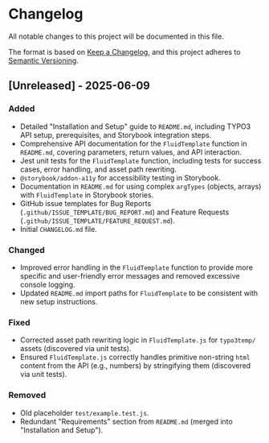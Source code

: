 # Changelog

All notable changes to this project will be documented in this file.

The format is based on [Keep a Changelog](https://keepachangelog.com/en/1.0.0/),
and this project adheres to [Semantic Versioning](https://semver.org/spec/v2.0.0.html).

## [Unreleased] - 2025-06-09

### Added
- Detailed "Installation and Setup" guide to `README.md`, including TYPO3 API setup, prerequisites, and Storybook integration steps.
- Comprehensive API documentation for the `FluidTemplate` function in `README.md`, covering parameters, return values, and API interaction.
- Jest unit tests for the `FluidTemplate` function, including tests for success cases, error handling, and asset path rewriting.
- `@storybook/addon-a11y` for accessibility testing in Storybook.
- Documentation in `README.md` for using complex `argTypes` (objects, arrays) with `FluidTemplate` in Storybook stories.
- GitHub issue templates for Bug Reports (`.github/ISSUE_TEMPLATE/BUG_REPORT.md`) and Feature Requests (`.github/ISSUE_TEMPLATE/FEATURE_REQUEST.md`).
- Initial `CHANGELOG.md` file.

### Changed
- Improved error handling in the `FluidTemplate` function to provide more specific and user-friendly error messages and removed excessive console logging.
- Updated `README.md` import paths for `FluidTemplate` to be consistent with new setup instructions.

### Fixed
- Corrected asset path rewriting logic in `FluidTemplate.js` for `typo3temp/` assets (discovered via unit tests).
- Ensured `FluidTemplate.js` correctly handles primitive non-string `html` content from the API (e.g., numbers) by stringifying them (discovered via unit tests).

### Removed
- Old placeholder `test/example.test.js`.
- Redundant "Requirements" section from `README.md` (merged into "Installation and Setup").
